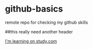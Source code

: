 # github-basics
remote repo for checking my github skills

##this really need another header

[I'm learning on study.com](http://study.com)
